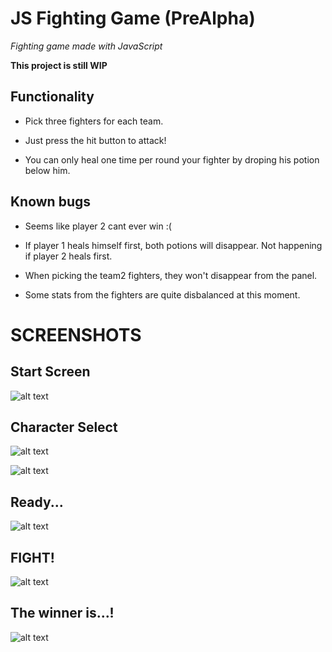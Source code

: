 # JS Fighting Game (PreAlpha)

_Fighting game made with JavaScript_

**This project is still WIP**

## Functionality

- Pick three fighters for each team.

- Just press the hit button to attack!

- You can only heal one time per round your fighter by droping his potion below him.

## Known bugs

- Seems like player 2 cant ever win :(

- If player 1 heals himself first, both potions will disappear. Not happening if player 2 heals first.

- When picking the team2 fighters, they won't disappear from the panel.

- Some stats from the fighters are quite disbalanced at this moment.

# SCREENSHOTS

## Start Screen

![alt text](https://i.imgur.com/rZ1yQkG.png)

## Character Select

![alt text](https://i.imgur.com/6zJFJXk.png)

![alt text](https://i.imgur.com/Q8RY7N0.png)

## Ready...

![alt text](https://i.imgur.com/PUm6PiN.png)

## FIGHT!

![alt text](https://i.imgur.com/t2BrkXT.png)

## The winner is...!

![alt text](https://i.imgur.com/kYWzeIF.png)



